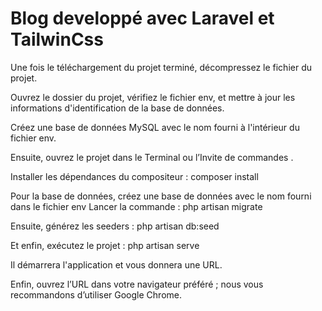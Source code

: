 # Blog developpé avec Laravel et TailwinCss

Une fois le téléchargement du projet terminé, décompressez le fichier du projet.

Ouvrez le dossier du projet, vérifiez le fichier env, et mettre à jour les informations d'identification de la base de données.

Créez une base de données MySQL avec le nom fourni à l'intérieur du fichier env.

Ensuite, ouvrez le projet dans le Terminal ou l’Invite de commandes .

Installer les dépendances du compositeur : composer install

Pour la base de données, créez une base de données avec le nom fourni dans le fichier env Lancer la commande : php artisan migrate

Ensuite, générez les seeders : php artisan db:seed

Et enfin, exécutez le projet : php artisan serve

Il démarrera l'application et vous donnera une URL.

Enfin, ouvrez l’URL dans votre navigateur préféré ; nous vous recommandons d’utiliser Google Chrome.


